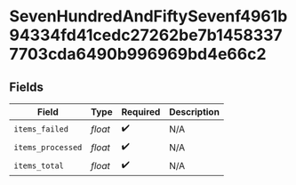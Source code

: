 # SevenHundredAndFiftySevenf4961b94334fd41cedc27262be7b14583377703cda6490b996969bd4e66c2


## Fields

| Field              | Type               | Required           | Description        |
| ------------------ | ------------------ | ------------------ | ------------------ |
| `items_failed`     | *float*            | :heavy_check_mark: | N/A                |
| `items_processed`  | *float*            | :heavy_check_mark: | N/A                |
| `items_total`      | *float*            | :heavy_check_mark: | N/A                |